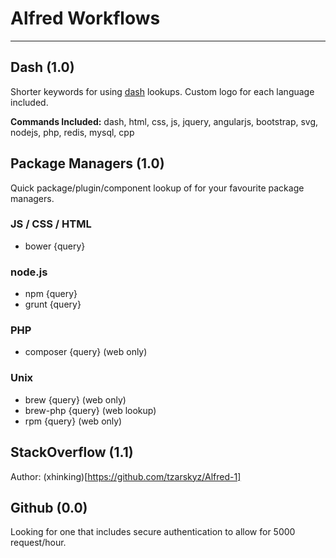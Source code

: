 # Alfred Workflows

***

## Dash (1.0)
Shorter keywords for using [dash](http://kapeli.com/) lookups. Custom logo for each language included.

**Commands Included:** dash, html, css, js, jquery, angularjs, bootstrap, svg, nodejs, php, redis, mysql, cpp

## Package Managers (1.0)
Quick package/plugin/component lookup of for your favourite package managers. 

### JS / CSS / HTML
- bower {query}

### node.js
- npm {query}
- grunt {query}

### PHP
- composer {query} (web only)

### Unix
- brew {query} (web only)
- brew-php {query} (web lookup)
- rpm {query} (web only)

## StackOverflow (1.1)
Author: (xhinking)[https://github.com/tzarskyz/Alfred-1]

## Github (0.0)
Looking for one that includes secure authentication to allow for 5000 request/hour.